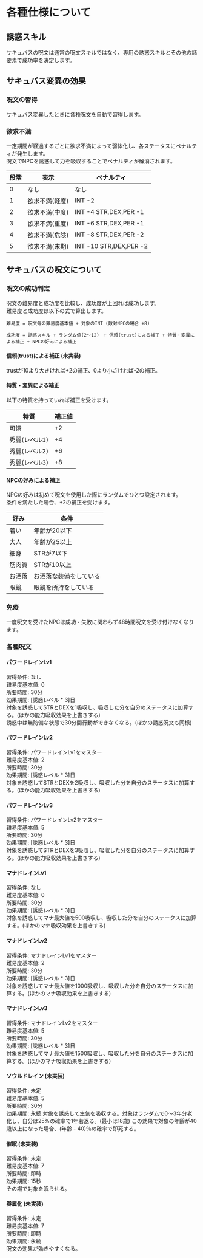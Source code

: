 # 各種仕様について

## 誘惑スキル
サキュバスの呪文は通常の呪文スキルではなく、専用の誘惑スキルとその他の諸要素で成功率を決定します。

## サキュバス変異の効果

### 呪文の習得
サキュバス変異したときに各種呪文を自動で習得します。

### 欲求不満
一定期間が経過するごとに欲求不満によって弱体化し、各ステータスにペナルティが発生します。  
呪文でNPCを誘惑して力を吸収することでペナルティが解消されます。  

段階|表示          |ペナルティ               |
----|-------------|------------------------|
0   |なし         |なし                     |
1   |欲求不満(軽度)|INT -2                   |
2   |欲求不満(中度)|INT -4   STR,DEX,PER -1  |
3   |欲求不満(重度)|INT -6   STR,DEX,PER -1  |
4   |欲求不満(危険)|INT -8   STR,DEX,PER -2  |
5   |欲求不満(末期)|INT -10  STR,DEX,PER -2  |


## サキュバスの呪文について

### 呪文の成功判定
呪文の難易度と成功度を比較し、成功度が上回れば成功します。  
難易度と成功度は以下の式で算出します。  

```
難易度 = 呪文毎の難易度基本値 + 対象のINT (敵対NPCの場合 +8)
```
```
成功度 = 誘惑スキル + ランダム値(2～12)　+ 信頼(trust)による補正 + 特質・変異による補正 + NPCの好みによる補正
```

#### 信頼(trust)による補正 (未実装)
trustが10より大きければ+2の補正、0より小さければ-2の補正。

#### 特質・変異による補正
以下の特質を持っていれば補正を受けます。

特質         |補正値|
------------|-----|
可憐         |+2   |
秀麗(レベル1) |+4   |
秀麗(レベル2) |+6   |
秀麗(レベル3) |+8   |

#### NPCの好みによる補正
NPCの好みは初めて呪文を使用した際にランダムでひとつ設定されます。  
条件を満たした場合、+2の補正を受けます。

好み         |条件                 |
------------|---------------------|
若い         |年齢が20以下         |
大人         |年齢が25以上         |
細身         |STRが7以下           |
筋肉質       |STRが10以上          |
お洒落       |お洒落な装備をしている|
眼鏡         |眼鏡を所持をしている  |

### 免疫
一度呪文を受けたNPCは成功・失敗に関わらず48時間呪文を受け付けなくなります。

### 各種呪文

#### パワードレインLv1
習得条件: なし  
難易度基本値: 0  
所要時間: 30分  
効果期間: [誘惑レベル * 3]日  
対象を誘惑してSTRとDEXを1吸収し、吸収した分を自分のステータスに加算する。(ほかの能力吸収効果を上書きする)  
誘惑中は無防備な状態で30分間行動ができなくなる。(ほかの誘惑呪文も同様)

#### パワードレインLv2
習得条件: パワードレインLv1をマスター  
難易度基本値: 2  
所要時間: 30分  
効果期間: [誘惑レベル * 3]日  
対象を誘惑してSTRとDEXを2吸収し、吸収した分を自分のステータスに加算する。(ほかの能力吸収効果を上書きする)  

#### パワードレインLv3
習得条件: パワードレインLv2をマスター  
難易度基本値: 5  
所要時間: 30分  
効果期間: [誘惑レベル * 3]日  
対象を誘惑してSTRとDEXを3吸収し、吸収した分を自分のステータスに加算する。(ほかの能力吸収効果を上書きする)  

#### マナドレインLv1
習得条件: なし  
難易度基本値: 0  
所要時間: 30分  
効果期間: [誘惑レベル * 3]日  
対象を誘惑してマナ最大値を500吸収し、吸収した分を自分のステータスに加算する。(ほかのマナ吸収効果を上書きする)  

#### マナドレインLv2
習得条件: マナドレインLv1をマスター  
難易度基本値: 2  
所要時間: 30分  
効果期間: [誘惑レベル * 3]日  
対象を誘惑してマナ最大値を1000吸収し、吸収した分を自分のステータスに加算する。(ほかのマナ吸収効果を上書きする)  

#### マナドレインLv3
習得条件: マナドレインLv2をマスター  
難易度基本値: 5  
所要時間: 30分  
効果期間: [誘惑レベル * 3]日  
対象を誘惑してマナ最大値を1500吸収し、吸収した分を自分のステータスに加算する。(ほかのマナ吸収効果を上書きする)  

#### ソウルドレイン (未実装)
習得条件: 未定  
難易度基本値: 5  
所要時間: 30分  
効果期間: 永続
対象を誘惑して生気を吸収する。対象はランダムで0～3年分老化し、自分は25%の確率で1年若返る。(最小は18歳)
この効果で対象の年齢が40歳以上になった場合、(年齢 - 40)％の確率で即死する。

#### 催眠 (未実装)
習得条件: 未定  
難易度基本値: 7  
所要時間: 即時  
効果期間: 15秒  
その場で対象を眠らせる。

#### 眷属化 (未実装)
習得条件: 未定  
難易度基本値: 7  
所要時間: 即時  
効果期間: 永続  
呪文の効果が効きやすくなる。

